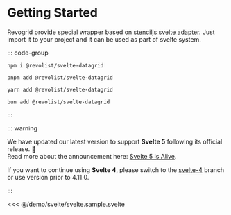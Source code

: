 # Getting Started


Revogrid provide special wrapper based on [stenciljs svelte adapter](https://www.npmjs.com/package/@stencil/svelte-output-target). Just import it to your project and it can be used as part of svelte system.

::: code-group

```npm
npm i @revolist/svelte-datagrid

```

```pnpm
pnpm add @revolist/svelte-datagrid
```

```yarn
yarn add @revolist/svelte-datagrid
```

```bun
bun add @revolist/svelte-datagrid
```
:::


::: warning

We have updated our latest version to support **Svelte 5** following its official release. 🎉  
Read more about the announcement here: [Svelte 5 is Alive](https://svelte.dev/blog/svelte-5-is-alive).

If you want to continue using **Svelte 4**, please switch to the [svelte-4](https://github.com/revolist/svelte-datagrid/tree/svelte-4) branch or use version prior to 4.11.0.

:::

<<< @/demo/svelte/svelte.sample.svelte

<!--@include: ../../demo/svelte/svelte-datagrid.md-->

